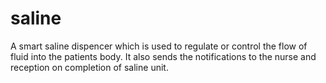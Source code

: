 # saline
A smart saline dispencer which is used to regulate or control the flow of fluid into the patients body.
It also sends the notifications to the nurse and reception on completion of saline unit.
